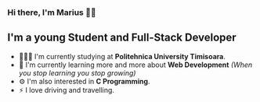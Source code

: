 ### Hi there, I'm Marius 👋🏼

## I'm a young Student and Full-Stack Developer
- 👨🏽‍🎓 I'm currently studying at <b>Politehnica University Timisoara</b>.
- 🚀 I'm currently learning more and more about <b>Web Development</b> <i>(When you stop learning you stop growing)</i>
- ⚙️ I'm also interested in <b>C Programming</b>.
- ⚡️ I love driving and travelling.
